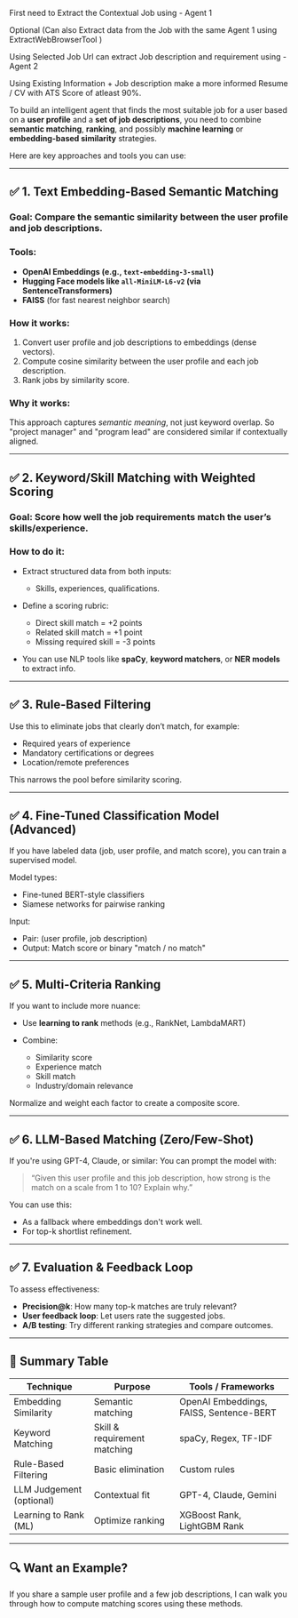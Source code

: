 First need to Extract the Contextual Job using - Agent 1

Optional (Can also Extract data from the Job with the same Agent 1 using ExtractWebBrowserTool )

Using Selected Job Url can extract Job description and requirement using - Agent 2

Using Existing Information + Job description make a more informed Resume / CV with ATS Score of atleast 90%.

To build an intelligent agent that finds the most suitable job for a user based on a **user profile** and a **set of job descriptions**, you need to combine **semantic matching**, **ranking**, and possibly **machine learning** or **embedding-based similarity** strategies.

Here are key approaches and tools you can use:

---

## ✅ 1. **Text Embedding-Based Semantic Matching**

### **Goal:** Compare the semantic similarity between the user profile and job descriptions.

### Tools:

* **OpenAI Embeddings (e.g., `text-embedding-3-small`)**
* **Hugging Face models like `all-MiniLM-L6-v2` (via SentenceTransformers)**
* **FAISS** (for fast nearest neighbor search)

### How it works:

1. Convert user profile and job descriptions to embeddings (dense vectors).
2. Compute cosine similarity between the user profile and each job description.
3. Rank jobs by similarity score.

### Why it works:

This approach captures *semantic meaning*, not just keyword overlap. So "project manager" and "program lead" are considered similar if contextually aligned.

---

## ✅ 2. **Keyword/Skill Matching with Weighted Scoring**

### **Goal:** Score how well the job requirements match the user’s skills/experience.

### How to do it:

* Extract structured data from both inputs:

  * Skills, experiences, qualifications.
* Define a scoring rubric:

  * Direct skill match = +2 points
  * Related skill match = +1 point
  * Missing required skill = -3 points
* You can use NLP tools like **spaCy**, **keyword matchers**, or **NER models** to extract info.

---

## ✅ 3. **Rule-Based Filtering**

Use this to eliminate jobs that clearly don’t match, for example:

* Required years of experience
* Mandatory certifications or degrees
* Location/remote preferences

This narrows the pool before similarity scoring.

---

## ✅ 4. **Fine-Tuned Classification Model (Advanced)**

If you have labeled data (job, user profile, and match score), you can train a supervised model.

Model types:

* Fine-tuned BERT-style classifiers
* Siamese networks for pairwise ranking

Input:

* Pair: (user profile, job description)
* Output: Match score or binary "match / no match"

---

## ✅ 5. **Multi-Criteria Ranking**

If you want to include more nuance:

* Use **learning to rank** methods (e.g., RankNet, LambdaMART)
* Combine:

  * Similarity score
  * Experience match
  * Skill match
  * Industry/domain relevance

Normalize and weight each factor to create a composite score.

---

## ✅ 6. **LLM-Based Matching (Zero/Few-Shot)**

If you're using GPT-4, Claude, or similar:
You can prompt the model with:

> “Given this user profile and this job description, how strong is the match on a scale from 1 to 10? Explain why.”

You can use this:

* As a fallback where embeddings don't work well.
* For top-k shortlist refinement.

---

## ✅ 7. **Evaluation & Feedback Loop**

To assess effectiveness:

* **Precision\@k**: How many top-k matches are truly relevant?
* **User feedback loop**: Let users rate the suggested jobs.
* **A/B testing**: Try different ranking strategies and compare outcomes.

---

## 🔧 Summary Table

| Technique                | Purpose                      | Tools / Frameworks                      |
| ------------------------ | ---------------------------- | --------------------------------------- |
| Embedding Similarity     | Semantic matching            | OpenAI Embeddings, FAISS, Sentence-BERT |
| Keyword Matching         | Skill & requirement matching | spaCy, Regex, TF-IDF                    |
| Rule-Based Filtering     | Basic elimination            | Custom rules                            |
| LLM Judgement (optional) | Contextual fit               | GPT-4, Claude, Gemini                   |
| Learning to Rank (ML)    | Optimize ranking             | XGBoost Rank, LightGBM Rank             |

---

## 🔍 Want an Example?

If you share a sample user profile and a few job descriptions, I can walk you through how to compute matching scores using these methods.
